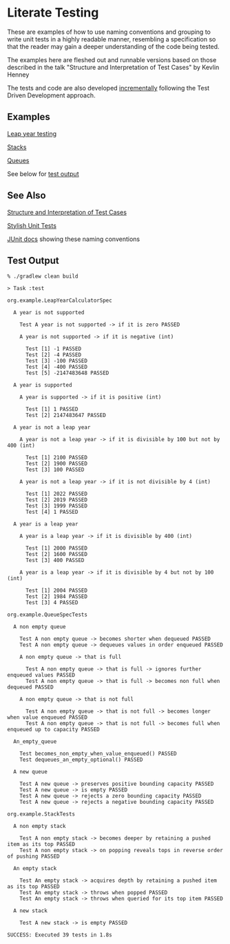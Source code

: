# Literate Testing
These are examples of how to use naming conventions and grouping to write unit tests in a highly readable manner,
resembling a specification so that the reader may gain a deeper understanding of the code being tested.

The examples here are fleshed out and runnable versions based on those described in the talk "Structure and Interpretation of Test Cases" by Kevlin Henney

The tests and code are also developed [incrementally](https://github.com/arunbear/literatetesting/commits/main/) following the Test Driven Development approach.

## Examples

[Leap year testing](https://github.com/arunbear/literatetesting/blob/main/src/test/java/org/example/LeapYearCalculatorSpec.java)

[Stacks](https://github.com/arunbear/literatetesting/blob/main/src/test/java/org/example/StackTests.java)

[Queues](https://github.com/arunbear/literatetesting/blob/main/src/test/java/org/example/QueueSpecTests.java)

See below for [test output](#test-output)

## See Also

[Structure and Interpretation of Test Cases](https://www.youtube.com/watch?v=tWn8RA_DEic)

[Stylish Unit Tests](https://capgemini.github.io/development/unit-test-structure/)

[JUnit docs](https://junit.org/junit5/docs/current/user-guide/#writing-tests-display-name-generator) showing these naming conventions

## Test Output

```
% ./gradlew clean build

> Task :test

org.example.LeapYearCalculatorSpec

  A year is not supported

    Test A year is not supported -> if it is zero PASSED

    A year is not supported -> if it is negative (int)

      Test [1] -1 PASSED
      Test [2] -4 PASSED
      Test [3] -100 PASSED
      Test [4] -400 PASSED
      Test [5] -2147483648 PASSED

  A year is supported

    A year is supported -> if it is positive (int)

      Test [1] 1 PASSED
      Test [2] 2147483647 PASSED

  A year is not a leap year

    A year is not a leap year -> if it is divisible by 100 but not by 400 (int)

      Test [1] 2100 PASSED
      Test [2] 1900 PASSED
      Test [3] 100 PASSED

    A year is not a leap year -> if it is not divisible by 4 (int)

      Test [1] 2022 PASSED
      Test [2] 2019 PASSED
      Test [3] 1999 PASSED
      Test [4] 1 PASSED

  A year is a leap year

    A year is a leap year -> if it is divisible by 400 (int)

      Test [1] 2000 PASSED
      Test [2] 1600 PASSED
      Test [3] 400 PASSED

    A year is a leap year -> if it is divisible by 4 but not by 100 (int)

      Test [1] 2004 PASSED
      Test [2] 1984 PASSED
      Test [3] 4 PASSED

org.example.QueueSpecTests

  A non empty queue

    Test A non empty queue -> becomes shorter when dequeued PASSED
    Test A non empty queue -> dequeues values in order enqueued PASSED

    A non empty queue -> that is full

      Test A non empty queue -> that is full -> ignores further enqueued values PASSED
      Test A non empty queue -> that is full -> becomes non full when dequeued PASSED

    A non empty queue -> that is not full

      Test A non empty queue -> that is not full -> becomes longer when value enqueued PASSED
      Test A non empty queue -> that is not full -> becomes full when enqueued up to capacity PASSED

  An_empty_queue

    Test becomes_non_empty_when_value_enqueued() PASSED
    Test dequeues_an_empty_optional() PASSED

  A new queue

    Test A new queue -> preserves positive bounding capacity PASSED
    Test A new queue -> is empty PASSED
    Test A new queue -> rejects a zero bounding capacity PASSED
    Test A new queue -> rejects a negative bounding capacity PASSED

org.example.StackTests

  A non empty stack

    Test A non empty stack -> becomes deeper by retaining a pushed item as its top PASSED
    Test A non empty stack -> on popping reveals tops in reverse order of pushing PASSED

  An empty stack

    Test An empty stack -> acquires depth by retaining a pushed item as its top PASSED
    Test An empty stack -> throws when popped PASSED
    Test An empty stack -> throws when queried for its top item PASSED

  A new stack

    Test A new stack -> is empty PASSED

SUCCESS: Executed 39 tests in 1.8s
```

